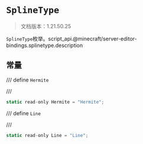 # `SplineType`

> 文档版本：1.21.50.25

`SplineType`枚举。script_api.@minecraft/server-editor-bindings.splinetype.description

## 常量

/// define
`Hermite`


///

```js
static read-only Hermite = "Hermite";
```


/// define
`Line`


///

```js
static read-only Line = "Line";
```

